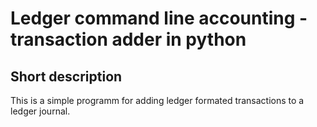 Ledger command line accounting - transaction adder in python
============================================================

Short description
-----------------

This is a simple programm for adding ledger formated transactions to a ledger journal.